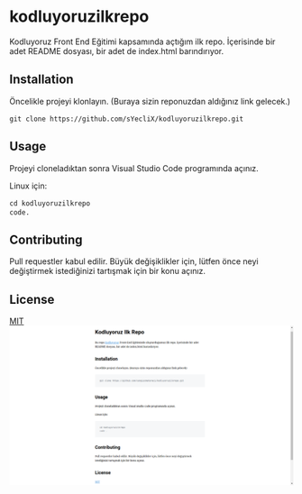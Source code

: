 # kodluyoruzilkrepo
Kodluyoruz Front End Eğitimi kapsamında açtığım ilk repo. İçerisinde bir adet README dosyası, bir adet de index.html barındırıyor.
## Installation
Öncelikle projeyi klonlayın. (Buraya sizin reponuzdan aldığınız link gelecek.)
```
git clone https://github.com/sYecliX/kodluyoruzilkrepo.git
```
## Usage
Projeyi cloneladıktan sonra Visual Studio Code programında açınız.

Linux için:
```
cd kodluyoruzilkrepo
code.
```
## Contributing
Pull requestler kabul edilir. Büyük değişiklikler için, lütfen önce neyi değiştirmek istediğinizi tartışmak için bir konu açınız.

## License
[MIT](https://choosealicense.com/licenses/mit/)
![proje resmi](markdown.png)